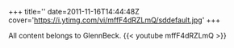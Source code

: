 +++
title=''
date=2011-11-16T14:44:48Z
cover='https://i.ytimg.com/vi/mffF4dRZLmQ/sddefault.jpg'
+++

All content belongs to GlennBeck.
{{< youtube mffF4dRZLmQ >}}
